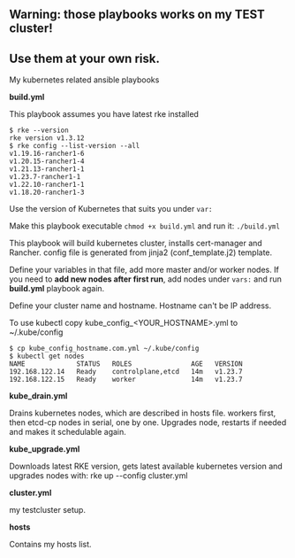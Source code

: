 ## Warning: those playbooks works on my TEST cluster! 
## Use them at your own risk.

My kubernetes related ansible playbooks

**build.yml**

This playbook assumes you have latest rke installed
```
$ rke --version
rke version v1.3.12
$ rke config --list-version --all
v1.19.16-rancher1-6
v1.20.15-rancher1-4
v1.21.13-rancher1-1
v1.23.7-rancher1-1
v1.22.10-rancher1-1
v1.18.20-rancher1-3
```
Use the version of Kubernetes that suits you under `var:`

Make this playbook executable `chmod +x build.yml` and run it: `./build.yml`

This playbook will build kubernetes cluster, installs cert-manager and Rancher. config file is generated from jinja2 (conf_template.j2) template.

Define your variables in that file, add more master and/or worker nodes. If you need to **add new nodes after first run**, add nodes under `vars:` and run **build.yml** playbook again.

Define your cluster name and hostname. Hostname can't be IP address.

To use kubectl copy kube_config_<YOUR_HOSTNAME>.yml to ~/.kube/config
```
$ cp kube_config_hostname.com.yml ~/.kube/config 
$ kubectl get nodes
NAME             STATUS   ROLES               AGE   VERSION
192.168.122.14   Ready    controlplane,etcd   14m   v1.23.7
192.168.122.15   Ready    worker              14m   v1.23.7
```

**kube_drain.yml**

Drains kubernetes nodes, which are described in hosts file. workers first, then etcd-cp nodes in serial, one by one.
Upgrades node, restarts if needed and makes it schedulable again.

**kube_upgrade.yml**

Downloads latest RKE version, gets latest available kubernetes version and upgrades nodes with: rke up --config cluster.yml

**cluster.yml**

my testcluster setup.

**hosts**

Contains my hosts list.
